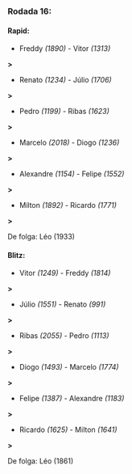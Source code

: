 ### Rodada 16:

#### Rapid:

* Freddy *(1890)*     -     Vitor *(1313)*

 **>** 
* Renato *(1234)*     -     Júlio *(1706)*

 **>** 
* Pedro *(1199)*     -     Ribas *(1623)*

 **>** 
* Marcelo *(2018)*     -     Diogo *(1236)*

 **>** 
* Alexandre *(1154)*     -     Felipe *(1552)*

 **>** 
* Milton *(1892)*     -     Ricardo *(1771)*

 **>** 

De folga: Léo (1933)

#### Blitz:

* Vitor *(1249)*     -     Freddy *(1814)*

 **>** 
* Júlio *(1551)*     -     Renato *(991)*

 **>** 
* Ribas *(2055)*     -     Pedro *(1113)*

 **>** 
* Diogo *(1493)*     -     Marcelo *(1774)*

 **>** 
* Felipe *(1387)*     -     Alexandre *(1183)*

 **>** 
* Ricardo *(1625)*     -     Milton *(1641)*

 **>** 

De folga: Léo (1861)

